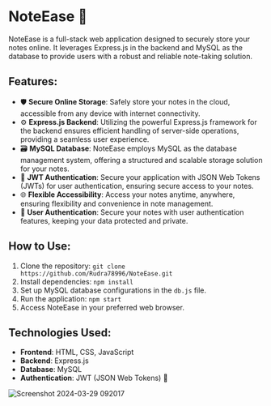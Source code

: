 # NoteEase 📝

NoteEase is a full-stack web application designed to securely store your notes online. It leverages Express.js in the backend and MySQL as the database to provide users with a robust and reliable note-taking solution.

## Features:

- 🛡️ **Secure Online Storage**: Safely store your notes in the cloud, accessible from any device with internet connectivity.
- ⚙️ **Express.js Backend**: Utilizing the powerful Express.js framework for the backend ensures efficient handling of server-side operations, providing a seamless user experience.
- 🗃️ **MySQL Database**: NoteEase employs MySQL as the database management system, offering a structured and scalable storage solution for your notes.
- 🔐 **JWT Authentication**: Secure your application with JSON Web Tokens (JWTs) for user authentication, ensuring secure access to your notes.
- 🌐 **Flexible Accessibility**: Access your notes anytime, anywhere, ensuring flexibility and convenience in note management.
- 👤 **User Authentication**: Secure your notes with user authentication features, keeping your data protected and private.

## How to Use:

1. Clone the repository: `git clone https://github.com/Rudra78996/NoteEase.git`
2. Install dependencies: `npm install`
3. Set up MySQL database configurations in the `db.js` file.
4. Run the application: `npm start`
5. Access NoteEase in your preferred web browser.

## Technologies Used:

- **Frontend**: HTML, CSS, JavaScript
- **Backend**: Express.js
- **Database**: MySQL
- **Authentication**: JWT (JSON Web Tokens) 🔑

![Screenshot 2024-03-29 092017](https://github.com/Rudra78996/NoteEase/assets/144105327/6d240b5e-56ab-48f0-80c2-d0105fa6271b)

